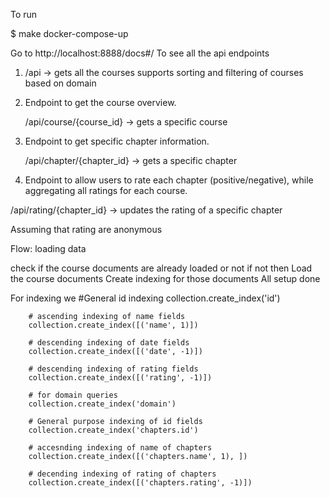 
To run 

$ make docker-compose-up

Go to http://localhost:8888/docs#/
To see all the api endpoints 




1. /api -> gets all the courses supports sorting and filtering of courses based on domain

2. Endpoint to get the course overview.
    
    /api/course/{course_id} -> gets a specific course

3. Endpoint to get specific chapter information.
    
    /api/chapter/{chapter_id} -> gets a specific chapter

4. Endpoint to allow users to rate each chapter (positive/negative), while aggregating all ratings for each course.

  /api/rating/{chapter_id} -> updates the rating of a specific chapter

   Assuming that rating are anonymous 


Flow: loading data
  
  check if the course documents are already loaded or not
  if not then 
      Load the course documents 
      Create indexing for those documents 
  All setup done
 
  
  
 
 
 For indexing we 
          #General id indexing
         collection.create_index('id')

        # ascending indexing of name fields
        collection.create_index([('name', 1)])

        # descending indexing of date fields
        collection.create_index([('date', -1)])

        # descending indexing of rating fields
        collection.create_index([('rating', -1)])

        # for domain queries
        collection.create_index('domain')

        # General purpose indexing of id fields
        collection.create_index('chapters.id')

        # accesnding indexing of name of chapters
        collection.create_index([('chapters.name', 1), ])

        # decending indexing of rating of chapters
        collection.create_index([('chapters.rating', -1)])
        
 
      
